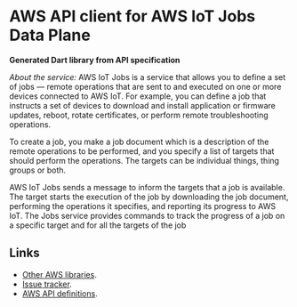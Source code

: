 # AWS API client for AWS IoT Jobs Data Plane

**Generated Dart library from API specification**

*About the service:*
AWS IoT Jobs is a service that allows you to define a set of jobs — remote
operations that are sent to and executed on one or more devices connected to
AWS IoT. For example, you can define a job that instructs a set of devices
to download and install application or firmware updates, reboot, rotate
certificates, or perform remote troubleshooting operations.

To create a job, you make a job document which is a description of the
remote operations to be performed, and you specify a list of targets that
should perform the operations. The targets can be individual things, thing
groups or both.

AWS IoT Jobs sends a message to inform the targets that a job is available.
The target starts the execution of the job by downloading the job document,
performing the operations it specifies, and reporting its progress to AWS
IoT. The Jobs service provides commands to track the progress of a job on a
specific target and for all the targets of the job

## Links

- [Other AWS libraries](https://github.com/agilord/aws_client/tree/master/generated).
- [Issue tracker](https://github.com/agilord/aws_client/issues).
- [AWS API definitions](https://github.com/aws/aws-sdk-js/tree/master/apis).
